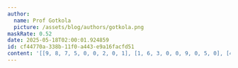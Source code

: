 ```yaml
---
author:
  name: Prof Gotkola
  picture: /assets/blog/authors/gotkola.png
maskRate: 0.52
date: 2025-05-18T02:00:01.924859
id: cf44770a-338b-11f0-a443-e9a16facfd51
content: '[[9, 8, 7, 5, 0, 0, 2, 0, 1], [1, 6, 3, 0, 0, 9, 0, 5, 0], [4, 2, 0, 0, 6, 0, 7, 9, 0], [0, 0, 6, 0, 0, 5, 9, 0, 0], [0, 1, 0, 0, 0, 7, 0, 2, 5], [3, 0, 0, 9, 0, 0, 0, 0, 0], [0, 0, 2, 8, 0, 0, 0, 3, 0], [0, 0, 0, 4, 2, 6, 0, 1, 9], [5, 4, 1, 7, 0, 0, 6, 8, 0]]'
---
```

